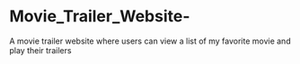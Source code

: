# Movie_Trailer_Website-
A movie trailer website where users can view a list of my favorite movie and play their trailers
